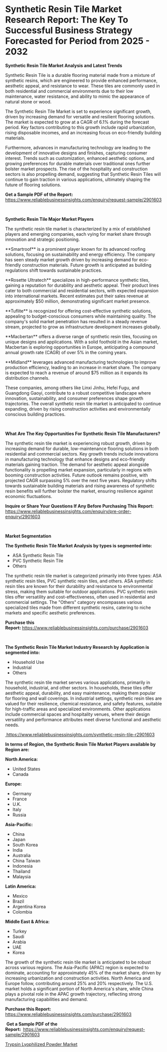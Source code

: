 <p><h1>Synthetic Resin Tile Market Research Report: The Key To Successful Business Strategy Forecasted for Period from 2025 - 2032</h1></p><p><strong>Synthetic Resin Tile Market Analysis and Latest Trends</strong></p>
<p><p>Synthetic Resin Tile is a durable flooring material made from a mixture of synthetic resins, which are engineered to provide enhanced performance, aesthetic appeal, and resistance to wear. These tiles are commonly used in both residential and commercial environments due to their low maintenance, water resistance, and ability to mimic the appearance of natural stone or wood. </p><p>The Synthetic Resin Tile Market is set to experience significant growth, driven by increasing demand for versatile and resilient flooring solutions. The market is expected to grow at a CAGR of 6.1% during the forecast period. Key factors contributing to this growth include rapid urbanization, rising disposable incomes, and an increasing focus on eco-friendly building materials. </p><p>Furthermore, advances in manufacturing technology are leading to the development of innovative designs and finishes, capturing consumer interest. Trends such as customization, enhanced aesthetic options, and growing preferences for durable materials over traditional ones further bolster market prospects. The rise of the hospitality and construction sectors is also propelling demand, suggesting that Synthetic Resin Tiles will continue to gain traction in various applications, ultimately shaping the future of flooring solutions.</p></p>
<p><strong>Get a Sample PDF of the Report:&nbsp;</strong> <a href="https://www.reliablebusinessinsights.com/enquiry/request-sample/2901603?utm_campaign=3133&utm_medium=2&utm_source=Github&utm_content=ia&utm_term=16032025&utm_id=synthetic-resin-tile">https://www.reliablebusinessinsights.com/enquiry/request-sample/2901603</a></p>
<p>&nbsp;</p>
<p><strong>Synthetic Resin Tile Major Market Players</strong></p>
<p><p>The synthetic resin tile market is characterized by a mix of established players and emerging companies, each vying for market share through innovation and strategic positioning.</p><p>**Smartroof** is a prominent player known for its advanced roofing solutions, focusing on sustainability and energy efficiency. The company has seen steady market growth driven by increasing demand for eco-friendly construction materials. Future growth is anticipated as building regulations shift towards sustainable practices. </p><p>**Rosette Ultratech** specializes in high-performance synthetic tiles, gaining a reputation for durability and aesthetic appeal. Their product lines cater to both commercial and residential sectors, with expected expansion into international markets. Recent estimates put their sales revenue at approximately $50 million, demonstrating significant market presence.</p><p>**Tuflite** is recognized for offering cost-effective synthetic solutions, appealing to budget-conscious consumers while maintaining quality. The company's solid market penetration has resulted in a steady revenue stream, projected to grow as infrastructure development increases globally.</p><p>**Macbertan** offers a diverse range of synthetic resin tiles, focusing on unique designs and applications. With a solid foothold in the Asian market, Macbertan is exploring opportunities in Europe, anticipating a compound annual growth rate (CAGR) of over 5% in the coming years.</p><p>**Midland** leverages advanced manufacturing technologies to improve production efficiency, leading to an increase in market share. The company is expected to reach a revenue of around $75 million as it expands its distribution channels.</p><p>These companies, among others like Linxi Jinhu, Hefei Fugu, and Guangdong Gaoyi, contribute to a robust competitive landscape where innovation, sustainability, and consumer preferences shape growth trajectories. The overall synthetic resin tile market is anticipated to continue expanding, driven by rising construction activities and environmentally conscious building practices.</p></p>
<p>&nbsp;</p>
<p><strong>What Are The Key Opportunities For Synthetic Resin Tile Manufacturers?</strong></p>
<p><p>The synthetic resin tile market is experiencing robust growth, driven by increasing demand for durable, low-maintenance flooring solutions in both residential and commercial sectors. Key growth trends include innovations in manufacturing technology that enhance designs and eco-friendly materials gaining traction. The demand for aesthetic appeal alongside functionality is propelling market expansion, particularly in regions with booming construction activities. Future outlook remains positive, with projected CAGR surpassing 5% over the next five years. Regulatory shifts towards sustainable building materials and rising awareness of synthetic resin benefits will further bolster the market, ensuring resilience against economic fluctuations.</p></p>
<p><strong>Inquire or Share Your Questions If Any Before Purchasing This Report:</strong> <a href="https://www.reliablebusinessinsights.com/enquiry/pre-order-enquiry/2901603?utm_campaign=3133&utm_medium=2&utm_source=Github&utm_content=ia&utm_term=16032025&utm_id=synthetic-resin-tile">https://www.reliablebusinessinsights.com/enquiry/pre-order-enquiry/2901603</a></p>
<p>&nbsp;</p>
<p><strong>Market Segmentation</strong></p>
<p><strong>The Synthetic Resin Tile Market Analysis by types is segmented into:</strong></p>
<p><ul><li>ASA Synthetic Resin Tile</li><li>PVC Synthetic Resin Tile</li><li>Others</li></ul></p>
<p><p>The synthetic resin tile market is categorized primarily into three types: ASA synthetic resin tiles, PVC synthetic resin tiles, and others. ASA synthetic resin tiles are known for their durability and resistance to environmental stress, making them suitable for outdoor applications. PVC synthetic resin tiles offer versatility and cost-effectiveness, often used in residential and commercial settings. The "Others" category encompasses various specialized tiles made from different synthetic resins, catering to niche markets and specific aesthetic preferences.</p></p>
<p><strong>Purchase this Report:&nbsp;</strong><a href="https://www.reliablebusinessinsights.com/purchase/2901603?utm_campaign=3133&utm_medium=2&utm_source=Github&utm_content=ia&utm_term=16032025&utm_id=synthetic-resin-tile">https://www.reliablebusinessinsights.com/purchase/2901603</a></p>
<p>&nbsp;</p>
<p><strong>The Synthetic Resin Tile Market Industry Research by Application is segmented into:</strong></p>
<p><ul><li>Household Use</li><li>Industrial</li><li>Others</li></ul></p>
<p><p>The synthetic resin tile market serves various applications, primarily in household, industrial, and other sectors. In households, these tiles offer aesthetic appeal, durability, and easy maintenance, making them popular for flooring and wall coverings. In industrial settings, synthetic resin tiles are valued for their resilience, chemical resistance, and safety features, suitable for high-traffic areas and specialized environments. Other applications include commercial spaces and hospitality venues, where their design versatility and performance attributes meet diverse functional and aesthetic needs.</p></p>
<p><a href="https://www.reliablebusinessinsights.com/synthetic-resin-tile-r2901603?utm_campaign=3133&utm_medium=2&utm_source=Github&utm_content=ia&utm_term=16032025&utm_id=synthetic-resin-tile">&nbsp;https://www.reliablebusinessinsights.com/synthetic-resin-tile-r2901603</a></p>
<p><strong>In terms of Region, the Synthetic Resin Tile Market Players available by Region are:</strong></p>
<p>
    <p> <strong> North America: </strong>
        <ul>
            <li>United States</li>
            <li>Canada</li>
        </ul>
        </p> 
    <p> <strong> Europe: </strong>
        <ul>
            <li>Germany</li>
            <li>France</li>
            <li>U.K.</li>
            <li>Italy</li>
            <li>Russia</li>
        </ul>
        </p> 
    <p> <strong> Asia-Pacific: </strong>
        <ul>
            <li>China</li>
            <li>Japan</li>
            <li>South Korea</li>
            <li>India</li>
            <li>Australia</li>
            <li>China Taiwan</li>
            <li>Indonesia</li>
            <li>Thailand</li>
            <li>Malaysia</li>
        </ul>
        </p> 
    <p> <strong> Latin America: </strong>
        <ul>
            <li>Mexico</li>
            <li>Brazil</li>
            <li>Argentina Korea</li>
            <li>Colombia</li>
        </ul>
        </p> 
    <p> <strong> Middle East & Africa: </strong>
        <ul>
            <li>Turkey</li>
            <li>Saudi</li>
            <li>Arabia</li>
            <li>UAE</li>
            <li>Korea</li>
        </ul>
    </p>
    </p>
<p><p>The growth of the synthetic resin tile market is anticipated to be robust across various regions. The Asia-Pacific (APAC) region is expected to dominate, accounting for approximately 45% of the market share, driven by increasing urbanization and construction activities. North America and Europe follow, contributing around 25% and 20% respectively. The U.S. market holds a significant portion of North America's share, while China plays a pivotal role in the APAC growth trajectory, reflecting strong manufacturing capabilities and demand.</p></p>
<p><strong>Purchase this Report: </strong><a href="https://www.reliablebusinessinsights.com/purchase/2901603?utm_campaign=3133&utm_medium=2&utm_source=Github&utm_content=ia&utm_term=16032025&utm_id=synthetic-resin-tile">https://www.reliablebusinessinsights.com/purchase/2901603</a></p>
<p>&nbsp;<strong>Get a Sample PDF of the Report:&nbsp;&nbsp;</strong><a href="https://www.reliablebusinessinsights.com/enquiry/request-sample/2901603?utm_campaign=3133&utm_medium=2&utm_source=Github&utm_content=ia&utm_term=16032025&utm_id=synthetic-resin-tile">https://www.reliablebusinessinsights.com/enquiry/request-sample/2901603</a></p>
<p><strong></strong></p>
<p><p><a href="https://github.com/rianttegang/Market-Research-Report-List-1/blob/main/trypsin-lyophilized-powder-market.md?utm_campaign=3133&utm_medium=2&utm_source=Github&utm_content=ia&utm_term=16032025&utm_id=synthetic-resin-tile">Trypsin Lyophilized Powder Market</a></p></p>